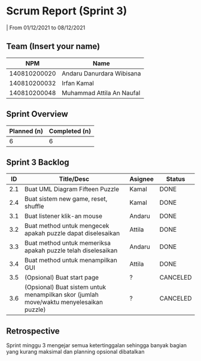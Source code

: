 # Scrum Report (Sprint 3)
| From 01/12/2021 to 08/12/2021

## Team (Insert your name)
| NPM           | Name        |
| ------------- |-------------|
| 140810200020  | Andaru Danurdara Wibisana    |
| 140810200032  | Irfan Kamal    |
| 140810200048  | Muhammad Attila An Naufal |

## Sprint Overview
| Planned (n)   | Completed (n) |
| ------------- |-------------- |
| 6             | 6             |

## Sprint 3 Backlog

| ID  | Title/Desc | Asignee | Status |
| --- | ---------- | ------- | ------ |
| 2.1 | Buat UML Diagram Fifteen Puzzle | Kamal | DONE |
| 2.4 | Buat sistem new game, reset, shuffle | Kamal | DONE |
| 3.1 | Buat listener klik-an mouse | Andaru | DONE |
| 3.2 | Buat method untuk mengecek apakah puzzle dapat diselesaikan | Attila | DONE |
| 3.3 | Buat method untuk memeriksa apakah puzzle telah diselesaikan | Andaru | DONE |
| 3.4 | Buat method untuk menampilkan GUI | Attila | DONE |
| 3.5 | (Opsional) Buat start page | ? | CANCELED |
| 3.6 | (Opsional) Buat sistem untuk menampilkan skor (jumlah move/waktu menyelesaikan puzzle) | ? | CANCELED |

## Retrospective 

Sprint minggu 3 mengejar semua ketertinggalan sehingga banyak bagian yang kurang maksimal dan planning opsional dibatalkan


